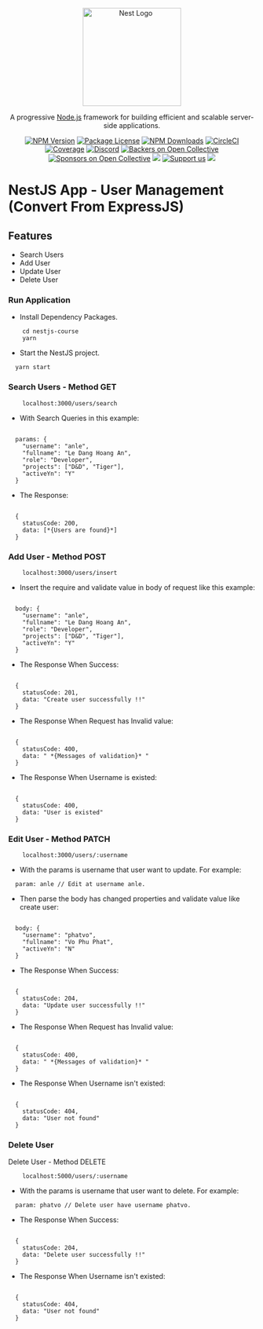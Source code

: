 <p align="center">
  <a href="http://nestjs.com/" target="blank"><img src="https://nestjs.com/img/logo-small.svg" width="200" alt="Nest Logo" /></a>
</p>

[circleci-image]: https://img.shields.io/circleci/build/github/nestjs/nest/master?token=abc123def456
[circleci-url]: https://circleci.com/gh/nestjs/nest

  <p align="center">A progressive <a href="http://nodejs.org" target="_blank">Node.js</a> framework for building efficient and scalable server-side applications.</p>
    <p align="center">
<a href="https://www.npmjs.com/~nestjscore" target="_blank"><img src="https://img.shields.io/npm/v/@nestjs/core.svg" alt="NPM Version" /></a>
<a href="https://www.npmjs.com/~nestjscore" target="_blank"><img src="https://img.shields.io/npm/l/@nestjs/core.svg" alt="Package License" /></a>
<a href="https://www.npmjs.com/~nestjscore" target="_blank"><img src="https://img.shields.io/npm/dm/@nestjs/common.svg" alt="NPM Downloads" /></a>
<a href="https://circleci.com/gh/nestjs/nest" target="_blank"><img src="https://img.shields.io/circleci/build/github/nestjs/nest/master" alt="CircleCI" /></a>
<a href="https://coveralls.io/github/nestjs/nest?branch=master" target="_blank"><img src="https://coveralls.io/repos/github/nestjs/nest/badge.svg?branch=master#9" alt="Coverage" /></a>
<a href="https://discord.gg/G7Qnnhy" target="_blank"><img src="https://img.shields.io/badge/discord-online-brightgreen.svg" alt="Discord"/></a>
<a href="https://opencollective.com/nest#backer" target="_blank"><img src="https://opencollective.com/nest/backers/badge.svg" alt="Backers on Open Collective" /></a>
<a href="https://opencollective.com/nest#sponsor" target="_blank"><img src="https://opencollective.com/nest/sponsors/badge.svg" alt="Sponsors on Open Collective" /></a>
  <a href="https://paypal.me/kamilmysliwiec" target="_blank"><img src="https://img.shields.io/badge/Donate-PayPal-ff3f59.svg"/></a>
    <a href="https://opencollective.com/nest#sponsor"  target="_blank"><img src="https://img.shields.io/badge/Support%20us-Open%20Collective-41B883.svg" alt="Support us"></a>
  <a href="https://twitter.com/nestframework" target="_blank"><img src="https://img.shields.io/twitter/follow/nestframework.svg?style=social&label=Follow"></a>
</p>
  <!--[![Backers on Open Collective](https://opencollective.com/nest/backers/badge.svg)](https://opencollective.com/nest#backer)
  [![Sponsors on Open Collective](https://opencollective.com/nest/sponsors/badge.svg)](https://opencollective.com/nest#sponsor)-->

# NestJS App - User Management (Convert From ExpressJS)

## Features 

- Search Users
- Add User
- Update User
- Delete User

### Run Application 

- Install Dependency Packages.

```
    cd nestjs-course
    yarn
```


- Start the NestJS project.

```
  yarn start
```

### Search Users - Method GET

```
    localhost:3000/users/search
```

- With Search Queries in this example:

```

  params: {
    "username": "anle",
    "fullname": "Le Dang Hoang An",
    "role": "Developer",
    "projects": ["D&D", "Tiger"],
    "activeYn": "Y"
  }

```

- The Response: 

```

  {
    statusCode: 200,
    data: [*{Users are found}*]
  }

```

### Add User - Method POST

```
    localhost:3000/users/insert
```

- Insert the require and validate value in body of request like this example:


```

  body: {
    "username": "anle",
    "fullname": "Le Dang Hoang An",
    "role": "Developer",
    "projects": ["D&D", "Tiger"],
    "activeYn": "Y"
  }

```

- The Response When Success: 

```

  {
    statusCode: 201,
    data: "Create user successfully !!"
  }

```

- The Response When Request has Invalid value: 

```

  {
    statusCode: 400,
    data: " *{Messages of validation}* "
  }

```

- The Response When Username is existed: 

```

  {
    statusCode: 400,
    data: "User is existed"
  }

```

### Edit User - Method PATCH

```
    localhost:3000/users/:username
```

- With the params is username that user want to update. For example:


```
  param: anle // Edit at username anle.
```

- Then parse the body has changed properties and validate value like create user:


```

  body: {
    "username": "phatvo",
    "fullname": "Vo Phu Phat",
    "activeYn": "N"
  }

```

- The Response When Success: 

```

  {
    statusCode: 204,
    data: "Update user successfully !!"
  }

```

- The Response When Request has Invalid value: 

```

  {
    statusCode: 400,
    data: " *{Messages of validation}* "
  }

```

- The Response When Username isn't existed:

```

  {
    statusCode: 404,
    data: "User not found"
  }

```


### Delete User

Delete User - Method DELETE

```
    localhost:5000/users/:username
```

- With the params is username that user want to delete. For example:


```
  param: phatvo // Delete user have username phatvo.
```

- The Response When Success: 

```

  {
    statusCode: 204,
    data: "Delete user successfully !!"
  }

```

- The Response When Username isn't existed:

```

  {
    statusCode: 404,
    data: "User not found"
  }

```

